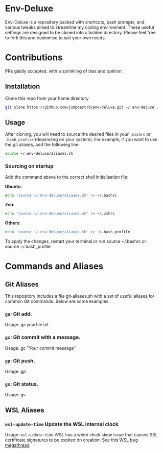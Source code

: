 # Env-Deluxe

Env-Deluxe is a repository packed with shortcuts, bash prompts, and various tweaks aimed to streamline my coding environment. These useful settings are designed to be cloned into a hidden directory. Please feel free to fork this and customise to suit your own needs.

# Contributions

PRs gladly accepted, with a sprinkling of bias and opinion.

## Installation
Clone this repo from your home directory

```bash
git clone https://github.com/jumpdest7d/env-deluxe.git ~/.env-deluxe`.
```

## Usage

After cloning, you will need to source the desired files in your `.bashrc` or `.bash_profile` (depending on your system). For example, if you want to use the git aliases, add the following line:

```bash
source ~/.env-deluxe/aliases.sh
```

### Sourcing on startup

Add the command above to the correct shell initialisation file:

**Ubuntu**: 
```bash
echo 'source ~/.env-deluxe/aliases.sh' >> ~/.bashrc
```

**Zsh**: 
```bash
echo 'source ~/.env-deluxe/aliases.sh' >> ~/.zshrc
```

**Others**: 
```bash
echo 'source ~/.env-deluxe/aliases.sh' >> ~/.bash_profile`
```

To apply the changes, restart your terminal or run source ~/.bashrc or source ~/.bash_profile.

# Commands and Aliases

## Git Aliases
This repository includes a file git-aliases.sh with a set of useful aliases for common Git commands. Below are some examples:

### `ga`: Git add.
Usage: ga yourfile.txt

### `gc`: Git commit with a message.
Usage: gc "Your commit message"

### `gp`: Git push.
Usage: gp

### `gs`: Git status.
Usage: gs

## WSL Aliases

### `wsl-update-time` Update the WSL internal clock
Usage: `wsl-update-time`
WSL has a weird clock skew issue that causes SSL certificate signatures to be expired on creation. See this [WSL bug megathread](https://github.com/microsoft/WSL/issues/10006)

